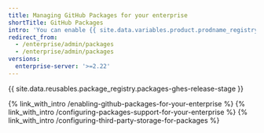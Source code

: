 ```yaml
---
title: Managing GitHub Packages for your enterprise
shortTitle: GitHub Packages
intro: 'You can enable {{ site.data.variables.product.prodname_registry }} for your enterprise and manage {{ site.data.variables.product.prodname_registry }} settings and allowed packaged types.'
redirect_from:
  - /enterprise/admin/packages
  - /enterprise/admin/packages
versions:
  enterprise-server: '>=2.22'
---
```


{{ site.data.reusables.package_registry.packages-ghes-release-stage }}

{% link_with_intro /enabling-github-packages-for-your-enterprise %}
{% link_with_intro /configuring-packages-support-for-your-enterprise %}
{% link_with_intro /configuring-third-party-storage-for-packages %}
